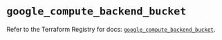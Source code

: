 # `google_compute_backend_bucket`

Refer to the Terraform Registry for docs: [`google_compute_backend_bucket`](https://registry.terraform.io/providers/hashicorp/google/5.39.1/docs/resources/compute_backend_bucket).
